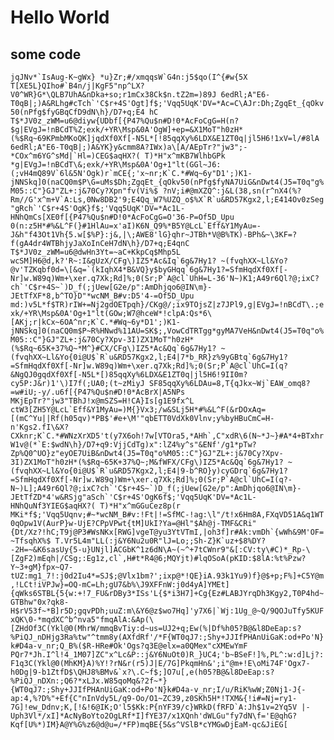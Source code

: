 # Hello World

## some code

```jqJNv*`IsAug-K~gWx} *u}Zr;#/xmqqsW`G4n:j5$qo(I^{#w{5X T[XE5L}QIho#`B4n/j|KgF5"np^LX?V0^WR}G*\QLB7UhA&nDka+so;r1mCx38Ck$n.tZ2m=)89J 6edRl;A"E6-T0qB|;)A&RLhg#cTch`'C$r+4S'Ogt]f$;'Vqq5UqK'DV=*Ac=C\AJr:Dh;ZgqEt_{qOkv50(nPfg$fyGBqCfD9dN\h}/D7+q;E4 hC T$*JV0z_zWM=u6@diyw{UDbf[{P47%Qu$n#D!0*AcFoCgG=H(n?$g|EVgJ=!nBCdT%Z;exk/+YR\Msp&0A'OgW]+ep=&X1MoT"h0zH*(%$Rq~69KPmbMKoQK]jqdXf0Xf[-N5L*[!85qqXy%6LDX&E1ZT0q|jl5H6!1xV=l/#8lA 6edRl;A"E6-T0qB|;)A&YK}y&cmm8A?IWx)a\[A/AEpTr?"jw3";-*COx^m6YG^sMd|`Hl=)CEG$aqHX?( T)*H"x^mKB7WlhbGPk *g|EVgJ=!nBCdT\&;exk/+YR\Msp&0A'Og+1"lt(GGl~J6:(;vH4mQ89V`6l&5N'Ogk)r`mCE{;'x~nr;K`C.*#Wq~6y"D1';)K1-jNNSkq]0(naCQ0m$P\G=uMs$Dh;ZgqEt_{qOkv50(nPfg$fyNA7UiG&nDwt4(J5=T0q"g%M05::C"}GJ"ZL+:j&70Cy?Xpn"fv(Vi%$ ?nV;i#@mXZQ^:j&L(38,sn(r^nX4(%?Rm//G'x^m+V`A:Ls,0Nw8DB2'9;E4Qq_W7%UZQ_o$%X`R`u&RD57Kgx2,l;E414Ov0zSeg"gRch`'C$r+4S'OgK}f$;'Vqq5UqK'DV=*Ac1L-HNhQmCs[XE0f[{P47%Qu$n#D!0*AcFoCgG=O'36-P=Of5D_Upu 0(n:z5H*#%&L^F(}#1HlAu=x'aI)K6N_Q9%*B5Y@LcL`Eff&Y1MyAu=-J&h"f43Ot1Vh{5.w[$%P}:j&,|\;AWE8'lG}qhr~JTBh*V@B%TK)-BPh&~\3KF=?f(gA4dr4WTBhjyJaXoInCeH7dN\h}/D7+q;E4qnC T$*JV0z_zWM=u6@dwHn3Yt=~aC+KkpCq$Mhp5L wcSM]H6@d,k?'R~:I&gUzX/CFg\)IZ5*Ac&Iq`6g&7Hy1? ~(fvqhXX~Ll&Yo?@v'TZKqbf0d=\[&q=`(kIqhX4*B&VQ}y$byGHqq`6g&7Hy1?=SfmHqdXf0Xf[-Nr]w.W89q)Wm+\xer.q7Xk;Rd]%;0(Sr;P`A@cl`UhH=L-36'N~)K1;A49r6Ql?@;ixC?ch`'C$r+4S~`)D_f(;jUew[G2e/p":AmDhjqo6@IN\m}-JEtTfXF*8,b^TO}D"*wcNM_B#v:D5'4-=Of5D_Upu md:)v5L*f$TR)rIW+=Nj2gdOETpqh}/CKg@/;ix9TOjsZ|z7JPl9,g|EVgJ=!nBCdT\.;exk/+YR\Msp&0A'Og+1"lt(GOw;W7@hceW*!clpA:Qs*6\[AKj;r|kCx~6OA^nr;K`C.*#Wq~6y*D1';)K1-jNNSkq]0(naCQ0m$P~R%HNwd%11AU=SK$;,VowCdTRTgg*gyMA7VeH&nDwt4(J5=T0q"o%M05::C"}GJ"ZL+:j&70Cy?Xpv-3I)ZX1MoT"h0zH*(%$Rq~65K+37%Q~*M^}#CX/CFg\)IZ5*Ac&Qq`6g&7Hy1? ~(fvqhXX~Ll&Yo{0i@U$`R`u&RD57Kgx2,l;E4|7*b_RR}z%9yGBtq`6g&7Hy1?=SfmHqdXf0Xf[-Nr]w.W89q)Wm+\xer.q7Xk;Rd]%;0(Sr;P`A@cl`UhC=I(q?&NgQJ0gqdXf0Xf[-N5L*[)85qqXy%6LDX&E1ZT0q|jl5H6!9II0m?cy5P:J&r)1'\)I7f(;UA0;(t~zMiyJ SF85qqXy%6LDAu=8,T{qJkx~Wj`EAW_omq8?=w#iU;-y/.u6f[{P47%Qu$n#D!0*AcBrX|A5NPs MKjEpTr?"jw3"TBhJ!x@mSZS=H!CA}Is[g1E9fx^L ctW3[ZH5Y@LcL`Eff&Y1MyAu=)M{}Vx3;/w&SLj5H*#%&L^F(&rDOxAq=[(mC^Yu||Rf(h05qv)*PB$'#e+\M'"qbETT0VdXk0Vlnv;y%byHBuCmC=H-n'Kgs2.fI\&X?CXknr;K`C.*#WNzXrXD5't(y7X6oh!7w[VTOra5,*AHh`,C"xdR\6(N~*J~}#A*4+BTxhrW1v@(*`E:$wdN\h}/D7+q9:VjjCdTg)x":lZ4%y^s"&ENf'/g1*pTw?Zp%Q0^UO}z"eyOE7UiB&nDwt4(J5=T0q"o%M05::C"}GJ"ZL+:j&70Cy?Xpv-3I)ZX1MoT"h0zH*(%$Rq~65K+37%Q~;M&fWFX/CFg\)IZ5*Ac&Qq`6g&7Hy1? ~(fvqhXX~Ll&Yo{0i@U$`R`u&RD57Kgx2,l;E4|9-b^RO}y)cyGDrq`6g&7Hy1?=SfmHqdXf0Xf[-Nr]w.W89q)Wm+\xer.q7Xk;Rd]%;0(Sr;P`A@cl`UhC=I(q?-N~)L];A49r6Ql?@;ixC?ch`'C$r+4S~`)D_f(;jUew[G2e/p":AmDhjqo6@IN\m}-JEtTfZD*4'w&RSjg"aSch`'C$r+4S'OgK6f$;'Vqq5UqK'DV=*Ac1L-HNhQuNf3YIEG$aqHX?( T)*H"x^mGGuCez8p(r MKi*f$;'Vqq5Uqnv;#~*wcNM_B#v:!Ft|!=SfMC-!ag:\l"/t!x6Hm8A,FXqVD51A&q1WT0qOpw1V(AurP}w-UjE?CPpVPwt{tM]UkI?Ya=@Hl"$Ah@j-TMF&CRi"{Dt/Xz?!hC;T9j@P3#WsNKx[RWG]vgeT@yu3YtVTmI,|oh3f]r#Ak:vmDh`{wWh&9M'OF=~TfsqhX%$ T.Vr5L4m"LL(:j&Y6Nu2u0R"lJ=Lo;;Sh-Z}K`uz+$8%DY?-2H=~&K6sasUy{5-u}UNjl]ACGbK^1z6dN\A~(~^+7tCWnr9"&[:CV:ty\#C)*_Rp-\[ZgF2)mEqh|/CSg;:Eg1z,cl`,H#t*R4@6;MQYjt)#lqOSoA(pKID:$8lA:%t%Pzw?Y~3+gM}fpx~Q7-tUZ:mg1_7!:j0d2Iu4*=SJ$;@Vlx1bm?';ixp@*!QE}iA.93k1Yu9)f}@$+p;F%]+C5Y@m,!LCt!iVPJw}=OQ-mC=Lh;gU7&b%\J9XFFnW:j0d4yA]YMEt]{qWks6STBL{5{w:+!7_FU&rDBy3*ISs'L{$*i3H7]+Cg{Ez#LABJYrqDh3Kgy2,T0P4hd~GTBhw"0x?qk8-H$rV53f~*B]r5D;gqvPDh;uuZ:m\&Y6@z$wo7Hq]'y7X6|`Wj:1Ug_@~Q/9QOJuTfy5KUFxQK\0-*mqdXC^b^nva5"fmqAlA:&Ap(\[ZHdOf3C(Ykl@0(MhrW/mmqBvTiy:d~us=UJ2+q;Ew(%|Df%h05?B@&l8DeEap:s?%PiQJ_nDHjg3Ra%tw"^tmm8y(AXfdRf'/*F{WT0qJ7:;Shy+JJIfPHAnUiGaK:od+Po'N}k#D4a-v_nr;Q_B%($R-HRe#Ok'Ogs?q3E@elx=a0QMex"cXMEwYmF PQr7*Jh.I^l!4_1M07]ZC"x^Lc&P::j&Y6NuOt0)R_}UC4;'b~BSeF!]%,PL^:w:d]Lj?:F1q3C(Ykl@0(MhKM}A)%Y!?rN&r(r5)J|E/7G]PkqmHn&';i"@m+!E\oMi74F'Ogx7-h0Dg|9-b1ZtfD$\QHJ8%BMv&`x?\.C~f$;]O7u[,e(h05?B@&l8DeEap:s?%PiQJ_nDXn:;Q6?*xLJx.W85qoMq&?2f~*}{WT0qJ7:;Shy+JJIfPHAnUiGaK:od+Po'N}k#D4a-v_nr;I/u/RiK%wW;Z0Nj1-J{-ap:4,%?D%"+Ef{C"nInVdy5L/q9-Oo/O1~ZC39,z0SKh5H*!TXM&{!i#=Nj=ry1-7G]!ew_Ddnv;K,[!&!6@IK;O'l5$Kk:P{nYF39/c}WRkD(fRFD`A:Jh$1v=2Yq5V |-Uph3Vl*/xI]*AcNyBoYto2OgLRf*I]fYE37/x1XQnh'dWLGu"fy7dN\f='E@qhG?Kqf[U%*)IM}A@Y%G%z6@d@u=/*FP)mqBE{5&s^VSlB*cYMGwDjEaM-qc&JiEG[```
